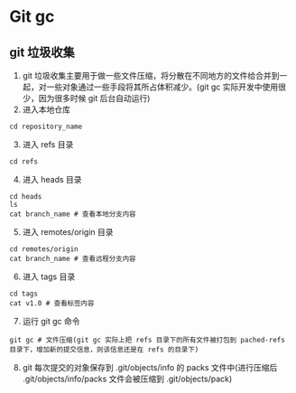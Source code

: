 # Git gc
## git 垃圾收集
1. git 垃圾收集主要用于做一些文件压缩，将分散在不同地方的文件给合并到一起，对一些对象通过一些手段将其所占体积减少。(git gc 实际开发中使用很少，因为很多时候 git 后台自动运行)
2. 进入本地仓库
```
cd repository_name
```
3. 进入 refs 目录
```
cd refs
```
4. 进入 heads 目录
```
cd heads
ls
cat branch_name # 查看本地分支内容
```
5. 进入 remotes/origin 目录
```
cd remotes/origin
cat branch_name # 查看远程分支内容
```
6. 进入 tags 目录
```
cd tags
cat v1.0 # 查看标签内容
```
7. 运行 git gc 命令
```
git gc # 文件压缩(git gc 实际上把 refs 目录下的所有文件被打包到 pached-refs 目录下，增加新的提交信息，则该信息还是在 refs 的目录下)
```
8. git 每次提交的对象保存到 .git/objects/info 的 packs 文件中(进行压缩后 .git/objects/info/packs 文件会被压缩到 .git/objects/pack)
